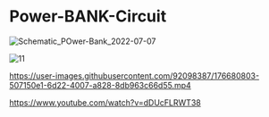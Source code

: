 # Power-BANK-Circuit


![Schematic_POwer-Bank_2022-07-07](https://user-images.githubusercontent.com/92098387/177750333-45bd81fa-d348-4e91-8458-5a0ab5646142.png)




![11](https://user-images.githubusercontent.com/92098387/176678303-0ea127d8-240e-44a3-a611-168ee9883ee7.png)


https://user-images.githubusercontent.com/92098387/176680803-507150e1-6d22-4007-a828-8db963c66d55.mp4

https://www.youtube.com/watch?v=dDUcFLRWT38


